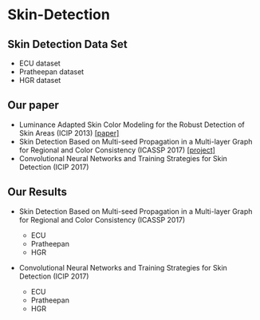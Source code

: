 # Skin-Detection
## Skin Detection Data Set
* ECU dataset
* Pratheepan dataset
* HGR dataset


## Our paper
* Luminance Adapted Skin Color Modeling for the Robust Detection of Skin Areas (ICIP 2013) [[paper]](http://ieeexplore.ieee.org/document/6738540/)
* Skin Detection Based on Multi-seed Propagation in a Multi-layer Graph for Regional and Color Consistency (ICASSP 2017) [[project]](http://ispl.snu.ac.kr/terryoo/skin_detection/icassp2017/)
* Convolutional Neural Networks and Training Strategies for Skin Detection (ICIP 2017)

## Our Results

* Skin Detection Based on Multi-seed Propagation in a Multi-layer Graph for Regional and Color Consistency (ICASSP 2017)
    * ECU
    * Pratheepan
    * HGR
    
* Convolutional Neural Networks and Training Strategies for Skin Detection (ICIP 2017)
    * ECU
    * Pratheepan
    * HGR
    
